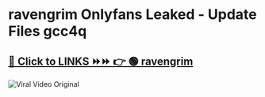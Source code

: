 
 # ravengrim Onlyfans Leaked - Update Files gcc4q

## <h2><a href="https://clipsfans.com/ravengrim&ref=git">🔗 Click to LINKS ⏩⏩ 👉 🟢 ravengrim </a></h2>

<a href="https://clipsfans.com/ravengrim&ref=git" rel="nofollow" data-target="animated-image.originalLink"><img src="https://i.ibb.co.com/xMMVF88/686577567.gif" alt="Viral Video Original" style="max-width: 100%; display: inline-block;" data-target="animated-image.originalImage"></a>

